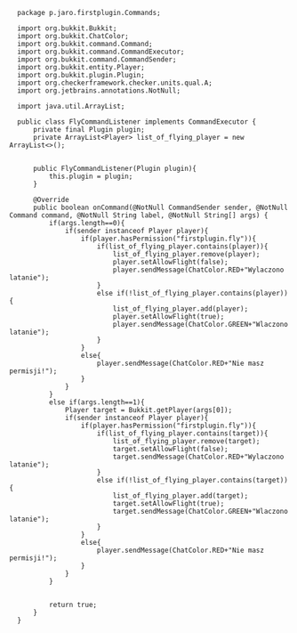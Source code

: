       package p.jaro.firstplugin.Commands;

      import org.bukkit.Bukkit;
      import org.bukkit.ChatColor;
      import org.bukkit.command.Command;
      import org.bukkit.command.CommandExecutor;
      import org.bukkit.command.CommandSender;
      import org.bukkit.entity.Player;
      import org.bukkit.plugin.Plugin;
      import org.checkerframework.checker.units.qual.A;
      import org.jetbrains.annotations.NotNull;

      import java.util.ArrayList;

      public class FlyCommandListener implements CommandExecutor {
          private final Plugin plugin;
          private ArrayList<Player> list_of_flying_player = new ArrayList<>();


          public FlyCommandListener(Plugin plugin){
              this.plugin = plugin;
          }

          @Override
          public boolean onCommand(@NotNull CommandSender sender, @NotNull Command command, @NotNull String label, @NotNull String[] args) {
              if(args.length==0){
                  if(sender instanceof Player player){
                      if(player.hasPermission("firstplugin.fly")){
                          if(list_of_flying_player.contains(player)){
                              list_of_flying_player.remove(player);
                              player.setAllowFlight(false);
                              player.sendMessage(ChatColor.RED+"Wylaczono latanie");
                          }
                          else if(!list_of_flying_player.contains(player)){
                              list_of_flying_player.add(player);
                              player.setAllowFlight(true);
                              player.sendMessage(ChatColor.GREEN+"Wlaczono latanie");
                          }
                      }
                      else{
                          player.sendMessage(ChatColor.RED+"Nie masz permisji!");
                      }
                  }
              }
              else if(args.length==1){
                  Player target = Bukkit.getPlayer(args[0]);
                  if(sender instanceof Player player){
                      if(player.hasPermission("firstplugin.fly")){
                          if(list_of_flying_player.contains(target)){
                              list_of_flying_player.remove(target);
                              target.setAllowFlight(false);
                              target.sendMessage(ChatColor.RED+"Wylaczono latanie");
                          }
                          else if(!list_of_flying_player.contains(target)){
                              list_of_flying_player.add(target);
                              target.setAllowFlight(true);
                              target.sendMessage(ChatColor.GREEN+"Wlaczono latanie");
                          }
                      }
                      else{
                          player.sendMessage(ChatColor.RED+"Nie masz permisji!");
                      }
                  }
              }


              return true;
          }
      }
